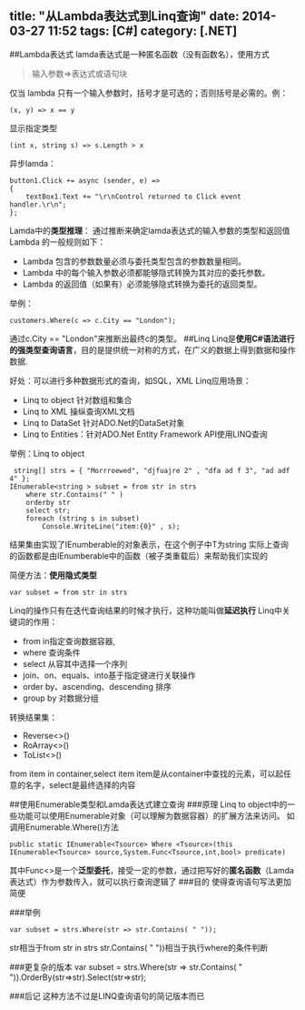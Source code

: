 title: "从Lambda表达式到Linq查询"
date: 2014-03-27 11:52
tags: [C#]
category: [.NET]
---
##Lambda表达式
lamda表达式是一种匿名函数（没有函数名），使用方式
> 输入参数=>表达式或语句块

仅当 lambda 只有一个输入参数时，括号才是可选的；否则括号是必需的。例：

```
(x, y) => x == y
```
显示指定类型

```
(int x, string s) => s.Length > x
```

异步lamda：

```
button1.Click += async (sender, e) =>
{
    textBox1.Text += "\r\nControl returned to Click event handler.\r\n";
};
```

Lamda中的**类型推理**：
通过推断来确定lamda表达式的输入参数的类型和返回值
Lambda 的一般规则如下：
-  Lambda 包含的参数数量必须与委托类型包含的参数数量相同。
- Lambda 中的每个输入参数必须都能够隐式转换为其对应的委托参数。
- Lambda 的返回值（如果有）必须能够隐式转换为委托的返回类型。

举例：

```
customers.Where(c => c.City == "London");
```

通过c.City == "London"来推断出最终c的类型。
##Linq
Linq是**使用C#语法进行的强类型查询语言**，目的是提供统一对称的方式，在广义的数据上得到数据和操作数据.

好处：可以进行多种数据形式的查询，如SQL，XML
Linq应用场景：
- Linq to object 针对数组和集合
- Linq to XML 操纵查询XML文档
- Linq to DataSet 针对ADO.Net的DataSet对象
- Linq to Entities：针对ADO.Net Entity Framework API使用LINQ查询

举例：Linq to object

```
 string[] strs = { "Morrroewed", "djfuajre 2" , "dfa ad f 3", "ad adf 4" };
IEnumerable<string > subset = from str in strs
    where str.Contains(" " )
    orderby str
    select str;
    foreach (string s in subset)
        Console.WriteLine("item:{0}" , s);
```
结果集由实现了IEnumberable<T>的对象表示，在这个例子中T为string
实际上查询的函数都是由IEnumberable<T>中的函数（被子类重载后）来帮助我们实现的

简便方法：**使用隐式类型**

```
var subset = from str in strs
```
Linq的操作只有在迭代查询结果的时候才执行，这种功能叫做**延迟执行**
Linq中关键词的作用：
- from in指定查询数据容器,
- where 查询条件
- select 从容其中选择一个序列
- join、on、equals、into基于指定键进行关联操作
- order by、ascending、descending 排序
- group by 对数据分组

转换结果集：
- Reverse<>()
- RoArray<>()
- ToList<>()

from item in container,select item
item是从container中查找的元素，可以起任意的名字，select是最终选择的内容

##使用Enumerable类型和Lamda表达式建立查询
###原理
Linq to object中的一些功能可以使用Enumerable对象（可以理解为数据容器）的扩展方法来访问。
如调用Enumerable.Where()方法

```
public static IEnumerable<Tsource> Where <Tsource>(this IEnumerable<Tsource> source,System.Func<Tsource,int,bool> predicate)
```

其中Func<>是一个**泛型委托**，接受一定的参数，通过把写好的**匿名函数**（Lamda表达式）作为参数传入，就可以执行查询逻辑了
###目的
使得查询语句写法更加简便

###举例

```
var subset = strs.Where(str => str.Contains( " "));
```
str相当于from str in strs
 str.Contains( " "))相当于执行where的条件判断
 
###更复杂的版本
var subset = strs.Where(str => str.Contains( " ")).OrderBy(str=>str).Select(str=>str);

###后记
这种方法不过是LINQ查询语句的简记版本而已